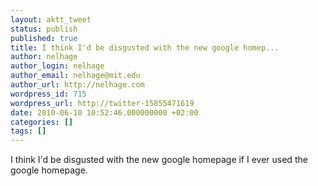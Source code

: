 ```yaml
---
layout: aktt_tweet
status: publish
published: true
title: I think I'd be disgusted with the new google homep...
author: nelhage
author_login: nelhage
author_email: nelhage@mit.edu
author_url: http://nelhage.com
wordpress_id: 715
wordpress_url: http://twitter-15855471619
date: 2010-06-10 10:52:46.000000000 +02:00
categories: []
tags: []
---
```

I think I'd be disgusted with the new google homepage if I ever used the google homepage.
